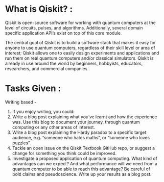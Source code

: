 # What is Qiskit? :
  Qiskit is open-source software for working with quantum computers at the level of circuits, pulses, and algorithms. Additionally, several domain specific application API’s exist on top of this core module.

  The central goal of Qiskit is to build a software stack that makes it easy for anyone to use quantum computers, regardless of their skill level or area of interest; Qiskit allows one to easily design experiments and applications and run them on real quantum computers and/or classical simulators. Qiskit is already in use around the world by beginners, hobbyists, educators, researchers, and commercial companies.

# Tasks Given :
Writing based -
1. If you enjoy writing, you could:
2. Write a blog post explaining what you’ve learnt and how the experience was.
Use this blog to document your journey, through quantum computing or any
other areas of interest.
3. Write a blog post explaining the Hardy paradox to a specific target audience, e.g.
“someone who hates maths”, or “someone who loves puzzles”.
4. Tackle an open issue on the Qiskit Textbook GitHub repo, or suggest a change
for something you think could be improved.
5. Investigate a proposed application of quantum computing. What kind of
advantages can we expect? And what performance will we need from a quantum
computer to be able to reach this advantage? Be careful of bold claims and
pseudoscience. Write up your results as a blog post.
